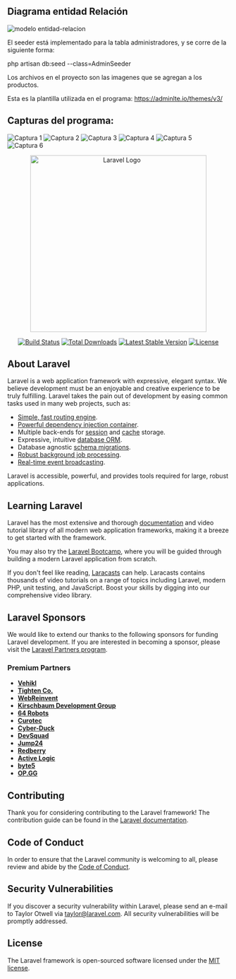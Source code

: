 ## Diagrama entidad Relación
![modelo entidad-relacion](https://github.com/JLOS1505/Proyecto-Final-PPI/assets/83027338/393c4472-0d2e-4469-bb33-45ee9ef85339)

El seeder está implementado para la tabla administradores, y se corre de la siguiente forma:

php artisan db:seed --class=AdminSeeder


Los archivos en el proyecto son las imagenes que se agregan a los productos.

Esta es la plantilla utilizada en el programa: https://adminlte.io/themes/v3/

## Capturas del programa:
![Captura 1](https://github.com/JLOS1505/Proyecto-Final-PPI/assets/83027338/251568ff-805d-4b3e-bcdf-605fff866d4b)
![Captura 2](https://github.com/JLOS1505/Proyecto-Final-PPI/assets/83027338/67495ba7-3a8f-4df7-a3ea-c61d00df2b12)
![Captura 3](https://github.com/JLOS1505/Proyecto-Final-PPI/assets/83027338/771e4ec0-5884-41f0-b6f6-d7856bd48730)
![Captura 4](https://github.com/JLOS1505/Proyecto-Final-PPI/assets/83027338/60730598-3e38-4ad8-9346-b678373e2ac7)
![Captura 5](https://github.com/JLOS1505/Proyecto-Final-PPI/assets/83027338/f71f0b4f-91bf-46c4-a0a8-c6d7995e80a0)
![Captura 6](https://github.com/JLOS1505/Proyecto-Final-PPI/assets/83027338/fdb582f8-9016-4859-8818-c1927187ceeb)


<p align="center"><a href="https://laravel.com" target="_blank"><img src="https://raw.githubusercontent.com/laravel/art/master/logo-lockup/5%20SVG/2%20CMYK/1%20Full%20Color/laravel-logolockup-cmyk-red.svg" width="400" alt="Laravel Logo"></a></p>

<p align="center">
<a href="https://github.com/laravel/framework/actions"><img src="https://github.com/laravel/framework/workflows/tests/badge.svg" alt="Build Status"></a>
<a href="https://packagist.org/packages/laravel/framework"><img src="https://img.shields.io/packagist/dt/laravel/framework" alt="Total Downloads"></a>
<a href="https://packagist.org/packages/laravel/framework"><img src="https://img.shields.io/packagist/v/laravel/framework" alt="Latest Stable Version"></a>
<a href="https://packagist.org/packages/laravel/framework"><img src="https://img.shields.io/packagist/l/laravel/framework" alt="License"></a>
</p>

## About Laravel

Laravel is a web application framework with expressive, elegant syntax. We believe development must be an enjoyable and creative experience to be truly fulfilling. Laravel takes the pain out of development by easing common tasks used in many web projects, such as:

- [Simple, fast routing engine](https://laravel.com/docs/routing).
- [Powerful dependency injection container](https://laravel.com/docs/container).
- Multiple back-ends for [session](https://laravel.com/docs/session) and [cache](https://laravel.com/docs/cache) storage.
- Expressive, intuitive [database ORM](https://laravel.com/docs/eloquent).
- Database agnostic [schema migrations](https://laravel.com/docs/migrations).
- [Robust background job processing](https://laravel.com/docs/queues).
- [Real-time event broadcasting](https://laravel.com/docs/broadcasting).

Laravel is accessible, powerful, and provides tools required for large, robust applications.

## Learning Laravel

Laravel has the most extensive and thorough [documentation](https://laravel.com/docs) and video tutorial library of all modern web application frameworks, making it a breeze to get started with the framework.

You may also try the [Laravel Bootcamp](https://bootcamp.laravel.com), where you will be guided through building a modern Laravel application from scratch.

If you don't feel like reading, [Laracasts](https://laracasts.com) can help. Laracasts contains thousands of video tutorials on a range of topics including Laravel, modern PHP, unit testing, and JavaScript. Boost your skills by digging into our comprehensive video library.

## Laravel Sponsors

We would like to extend our thanks to the following sponsors for funding Laravel development. If you are interested in becoming a sponsor, please visit the [Laravel Partners program](https://partners.laravel.com).

### Premium Partners

- **[Vehikl](https://vehikl.com/)**
- **[Tighten Co.](https://tighten.co)**
- **[WebReinvent](https://webreinvent.com/)**
- **[Kirschbaum Development Group](https://kirschbaumdevelopment.com)**
- **[64 Robots](https://64robots.com)**
- **[Curotec](https://www.curotec.com/services/technologies/laravel/)**
- **[Cyber-Duck](https://cyber-duck.co.uk)**
- **[DevSquad](https://devsquad.com/hire-laravel-developers)**
- **[Jump24](https://jump24.co.uk)**
- **[Redberry](https://redberry.international/laravel/)**
- **[Active Logic](https://activelogic.com)**
- **[byte5](https://byte5.de)**
- **[OP.GG](https://op.gg)**

## Contributing

Thank you for considering contributing to the Laravel framework! The contribution guide can be found in the [Laravel documentation](https://laravel.com/docs/contributions).

## Code of Conduct

In order to ensure that the Laravel community is welcoming to all, please review and abide by the [Code of Conduct](https://laravel.com/docs/contributions#code-of-conduct).

## Security Vulnerabilities

If you discover a security vulnerability within Laravel, please send an e-mail to Taylor Otwell via [taylor@laravel.com](mailto:taylor@laravel.com). All security vulnerabilities will be promptly addressed.

## License

The Laravel framework is open-sourced software licensed under the [MIT license](https://opensource.org/licenses/MIT).
